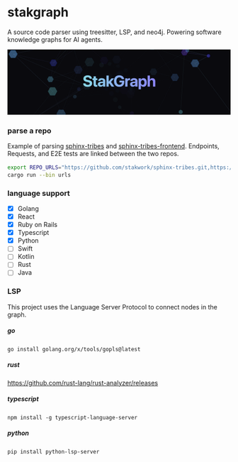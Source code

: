 # stakgraph

A source code parser using treesitter, LSP, and neo4j. Powering software knowledge graphs for AI agents.

![img](./mcp/docs/sg.png)

### parse a repo

Example of parsing [sphinx-tribes](https://github.com/stakwork/sphinx-tribes) and [sphinx-tribes-frontend](https://github.com/stakwork/sphinx-tribes-frontend). Endpoints, Requests, and E2E tests are linked between the two repos.

```bash
export REPO_URLS="https://github.com/stakwork/sphinx-tribes.git,https://github.com/stakwork/sphinx-tribes-frontend.git"
cargo run --bin urls
```

### language support

- [x] Golang
- [x] React
- [x] Ruby on Rails
- [x] Typescript
- [x] Python
- [ ] Swift
- [ ] Kotlin
- [ ] Rust
- [ ] Java

### LSP

This project uses the Language Server Protocol to connect nodes in the graph.

##### go

`go install golang.org/x/tools/gopls@latest`

##### rust

https://github.com/rust-lang/rust-analyzer/releases

##### typescript

`npm install -g typescript-language-server`

##### python

`pip install python-lsp-server`
